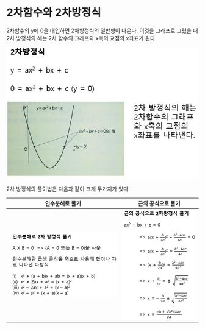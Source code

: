 # 2차함수와 2차방정식

2차함수의 y에 0을 대입하면 2차방정식의 일반형이 나온다. 이것을 그래프로 그렸을 때 2차 방정식의 해는 2차 함수의 그래프와 x축의 교점의 x좌표가 된다.

![](./Figure/Quadratic_Equation_and_Quadratic_Function1.JPG)

2차 방정식의 풀이법은 다음과 같이 크게 두가지가 있다.

| 인수분해로 풀기                                              | 근의 공식으로 풀기                                           |
| ------------------------------------------------------------ | ------------------------------------------------------------ |
| ![](./Figure/Quadratic_Equation_and_Quadratic_Function2.JPG) | ![](./Figure/Quadratic_Equation_and_Quadratic_Function3.JPG) |

